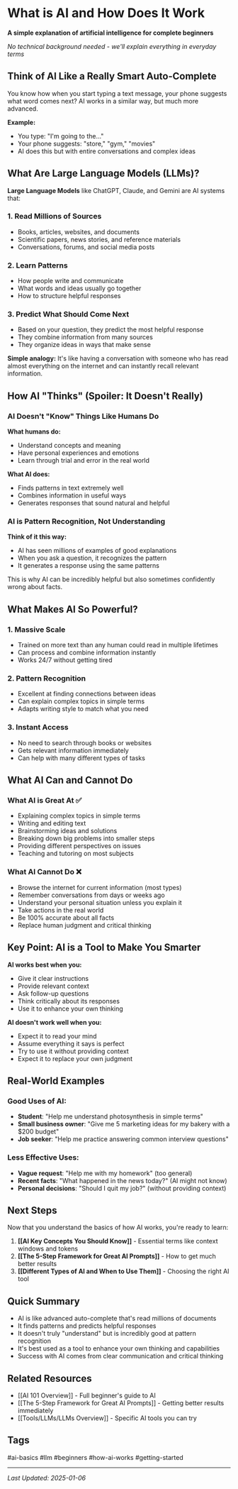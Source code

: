 # What is AI and How Does It Work

**A simple explanation of artificial intelligence for complete beginners**

*No technical background needed - we'll explain everything in everyday terms*

## Think of AI Like a Really Smart Auto-Complete

You know how when you start typing a text message, your phone suggests what word comes next? AI works in a similar way, but much more advanced.

**Example:**
- You type: "I'm going to the..."
- Your phone suggests: "store," "gym," "movies"
- AI does this but with entire conversations and complex ideas

## What Are Large Language Models (LLMs)?

**Large Language Models** like ChatGPT, Claude, and Gemini are AI systems that:

### 1. Read Millions of Sources
- Books, articles, websites, and documents
- Scientific papers, news stories, and reference materials
- Conversations, forums, and social media posts

### 2. Learn Patterns
- How people write and communicate
- What words and ideas usually go together
- How to structure helpful responses

### 3. Predict What Should Come Next
- Based on your question, they predict the most helpful response
- They combine information from many sources
- They organize ideas in ways that make sense

**Simple analogy:** It's like having a conversation with someone who has read almost everything on the internet and can instantly recall relevant information.

## How AI "Thinks" (Spoiler: It Doesn't Really)

### AI Doesn't "Know" Things Like Humans Do

**What humans do:**
- Understand concepts and meaning
- Have personal experiences and emotions
- Learn through trial and error in the real world

**What AI does:**
- Finds patterns in text extremely well
- Combines information in useful ways
- Generates responses that sound natural and helpful

### AI is Pattern Recognition, Not Understanding

**Think of it this way:**
- AI has seen millions of examples of good explanations
- When you ask a question, it recognizes the pattern
- It generates a response using the same patterns

This is why AI can be incredibly helpful but also sometimes confidently wrong about facts.

## What Makes AI So Powerful?

### 1. Massive Scale
- Trained on more text than any human could read in multiple lifetimes
- Can process and combine information instantly
- Works 24/7 without getting tired

### 2. Pattern Recognition
- Excellent at finding connections between ideas
- Can explain complex topics in simple terms
- Adapts writing style to match what you need

### 3. Instant Access
- No need to search through books or websites
- Gets relevant information immediately
- Can help with many different types of tasks

## What AI Can and Cannot Do

### What AI is Great At ✅
- Explaining complex topics in simple terms
- Writing and editing text
- Brainstorming ideas and solutions
- Breaking down big problems into smaller steps
- Providing different perspectives on issues
- Teaching and tutoring on most subjects

### What AI Cannot Do ❌
- Browse the internet for current information (most types)
- Remember conversations from days or weeks ago
- Understand your personal situation unless you explain it
- Take actions in the real world
- Be 100% accurate about all facts
- Replace human judgment and critical thinking

## Key Point: AI is a Tool to Make You Smarter

**AI works best when you:**
- Give it clear instructions
- Provide relevant context
- Ask follow-up questions
- Think critically about its responses
- Use it to enhance your own thinking

**AI doesn't work well when you:**
- Expect it to read your mind
- Assume everything it says is perfect
- Try to use it without providing context
- Expect it to replace your own judgment

## Real-World Examples

### Good Uses of AI:
- **Student**: "Help me understand photosynthesis in simple terms"
- **Small business owner**: "Give me 5 marketing ideas for my bakery with a $200 budget"
- **Job seeker**: "Help me practice answering common interview questions"

### Less Effective Uses:
- **Vague request**: "Help me with my homework" (too general)
- **Recent facts**: "What happened in the news today?" (AI might not know)
- **Personal decisions**: "Should I quit my job?" (without providing context)

## Next Steps

Now that you understand the basics of how AI works, you're ready to learn:

1. **[[AI Key Concepts You Should Know]]** - Essential terms like context windows and tokens
2. **[[The 5-Step Framework for Great AI Prompts]]** - How to get much better results
3. **[[Different Types of AI and When to Use Them]]** - Choosing the right AI tool

## Quick Summary

- AI is like advanced auto-complete that's read millions of documents
- It finds patterns and predicts helpful responses
- It doesn't truly "understand" but is incredibly good at pattern recognition
- It's best used as a tool to enhance your own thinking and capabilities
- Success with AI comes from clear communication and critical thinking

## Related Resources

- [[AI 101 Overview]] - Full beginner's guide to AI
- [[The 5-Step Framework for Great AI Prompts]] - Getting better results immediately
- [[Tools/LLMs/LLMs Overview]] - Specific AI tools you can try

## Tags
#ai-basics #llm #beginners #how-ai-works #getting-started

---

*Last Updated: 2025-01-06*